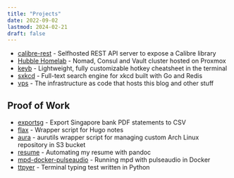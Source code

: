 ```yaml
---
title: "Projects"
date: 2022-09-02
lastmod: 2024-02-21
draft: false
---
```


- [calibre-rest](https://github.com/kencx/calibre-rest) -
Selfhosted REST API server to expose a Calibre library
- [Hubble Homelab](https://github.com/kencx/homelab) -
Nomad, Consul and Vault cluster hosted on Proxmox
- [keyb](https://github.com/kencx/keyb) -
Lightweight, fully customizable hotkey cheatsheet in the terminal
- [sxkcd](https://github.com/kencx/sxkcd) -
Full-text search engine for xkcd built with Go and Redis
- [vps](https://github.com/kencx/vps) - The infrastructure as code that hosts
  this blog and other stuff

## Proof of Work

- [exportsg](https://github.com/kencx/exportsg) - Export Singapore bank PDF
  statements to CSV
- [flax](https://github.com/kencx/flax) - Wrapper script for Hugo notes
- [aura](https://github.com/kencx/aura) - aurutils wrapper script for managing
  custom Arch Linux repository in S3 bucket
- [resume](https://github.com/kencx/resume) - Automating my resume with pandoc
- [mpd-docker-pulseaudio](https://github.com/kencx/mpd-docker-pulseaudio) -
  Running mpd with pulseaudio in Docker
- [ttpyer](https://github.com/kencx/ttpyer) - Terminal typing test written in
  Python
